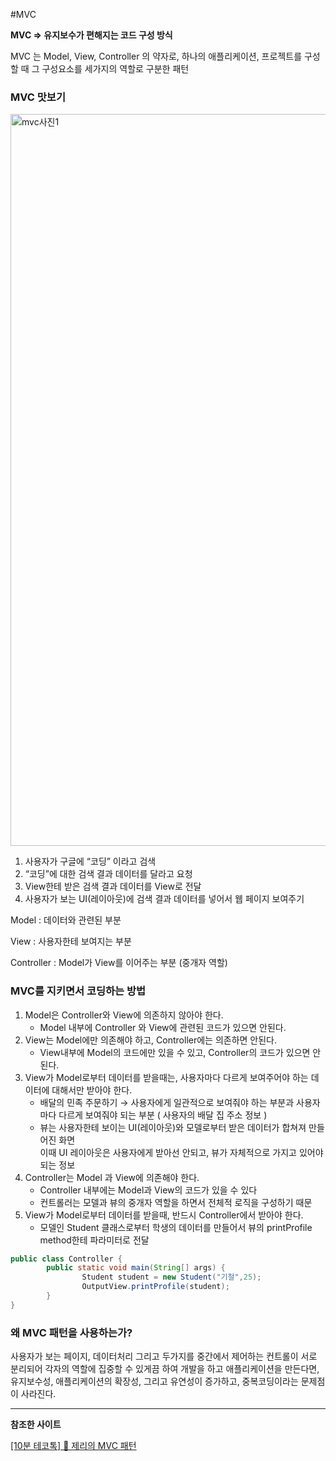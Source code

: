 #MVC

**MVC  ⇒ 유지보수가 편해지는 코드 구성 방식**

MVC 는 Model, View, Controller 의 약자로, 하나의 애플리케이션, 프로젝트를 구성할 때 그 구성요소를 세가지의 역할로 구분한 패턴

### MVC 맛보기
<img width="1171" alt="mvc사진1" src="https://user-images.githubusercontent.com/95288297/211857482-79d5ab7c-961b-4eb5-986f-2611959eee34.png">



1. 사용자가 구글에 “코딩” 이라고 검색
2. “코딩”에 대한 검색 결과 데이터를 달라고 요청
3. View한테 받은 검색 결과 데이터를 View로 전달
4. 사용자가 보는 UI(레이아웃)에 검색 결과 데이터를 넣어서 웹 페이지 보여주기 

Model : 데이터와 관련된 부분

View : 사용자한테 보여지는 부분

Controller : Model가 View를 이어주는 부분 (중개자 역할) 

### MVC를 지키면서 코딩하는 방법

1. Model은 Controller와 View에 의존하지 않아야 한다. 
    - Model 내부에 Controller 와 View에 관련된 코드가 있으면 안된다.
2. View는 Model에만 의존해야 하고, Controller에는 의존하면 안된다.
    - View내부에 Model의 코드에만 있을 수 있고, Controller의 코드가 있으면 안된다.
3. View가 Model로부터 데이터를 받을때는, 사용자마다 다르게 보여주어야 하는 데이터에 대해서만 받아야 한다. 
    - 배달의 민족 주문하기 → 사용자에게 일관적으로 보여줘야 하는 부분과 사용자마다 다르게 보여줘야 되는 부분 ( 사용자의 배달 집 주소 정보 )
    - 뷰는 사용자한테 보이는 UI(레이아웃)와 모델로부터 받은 데이터가 합쳐져 만들어진 화면  
    이때 UI 레이아웃은 사용자에게 받아선 안되고, 뷰가 자체적으로 가지고 있어야 되는 정보
4. Controller는 Model 과 View에 의존해야 한다. 
    - Controller 내부에는 Model과 View의 코드가 있을 수 있다
    - 컨트롤러는 모델과 뷰의 중개자 역할을 하면서 전체적 로직을 구성하기 때문
5. View가 Model로부터 데이터를 받을때, 반드시 Controller에서 받아야 한다. 
    - 모델인 Student 클래스로부터 학생의 데이터를 만들어서 뷰의 printProfile method한테 파라미터로 전달

```java
public class Controller {
		public static void main(String[] args) {
				Student student = new Student("기철",25);
				OutputView.printProfile(student);
		}
}
```

### 왜 MVC 패턴을 사용하는가?

사용자가 보는 페이지, 데이터처리 그리고 두가지를 중간에서 제어하는 컨트롤이 서로 분리되어 각자의 역할에 집중할 수 있게끔 하여 개발을 하고 애플리케이션을 만든다면, 유지보수성, 애플리케이션의 확장성, 그리고 유연성이 증가하고, 중복코딩이라는 문제점이 사라진다. 

---

**참조한 사이트** 

[[10분 테코톡] 🧀 제리의 MVC 패턴](https://youtu.be/ogaXW6KPc8I)
